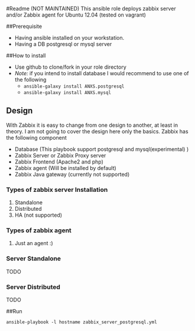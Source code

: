 #Readme (NOT MAINTAINED) 
This ansible role deploys zabbix server and/or Zabbix agent for Ubuntu 12.04 (tested on vagrant)



##Prerequisite
* Having ansible installed on your workstation. 
* Having a DB postgresql or mysql server

##How to install
* Use github to clone/fork in your role directory
* *Note:* if you intend to install database I would recommend to use one of the following
  * ```ansible-galaxy install ANXS.postgresql```
  * ```ansible-galaxy install ANXS.mysql```

## Design
With Zabbix it is easy to change from one design to another, at least in theory. I am not going to cover the design here only the basics.
Zabbix  has the following component
* Database (This playbook support postgresql and mysql(experimental) )
* Zabbix Server or Zabbix Proxy server
* Zabbix Frontend (Apache2 and php)
* Zabbix agent (Will be installed by default)
* Zabbix Java gateway (currently not supported)

### Types of zabbix server Installation
1. Standalone
2. Distributed
3. HA (not supported) 

### Types of zabbix agent
1. Just an agent :)

### Server Standalone
TODO

### Server Distributed
 TODO
 
##Run
    
  ```ansible-playbook -l hostname zabbix_server_postgresql.yml```

